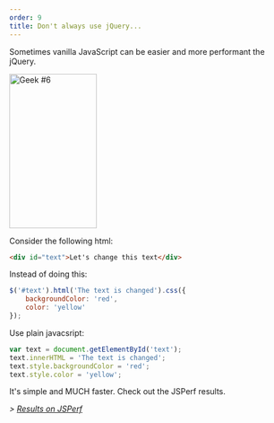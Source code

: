 ```yaml
---
order: 9
title: Don't always use jQuery...
---
```


Sometimes vanilla JavaScript can be easier and more performant the jQuery.

<div class="img-right">
  <img id="geek-6" class="icos-geek" src="http://browserdiet.com/img/6.png" alt="Geek #6" width="156" height="275" />
</div>

Consider the following html:

```html
<div id="text">Let's change this text</div>
```

Instead of doing this:

```js
$('#text').html('The text is changed').css({
	backgroundColor: 'red',
	color: 'yellow'
});
```

Use plain javacsript:

```js
var text = document.getElementById('text');
text.innerHTML = 'The text is changed';
text.style.backgroundColor = 'red';
text.style.color = 'yellow';
```

It's simple and MUCH faster. Check out the JSPerf results.

*> [Results on JSPerf](http://jsperf.com/jquery-vs-javascript-performance-text)*
